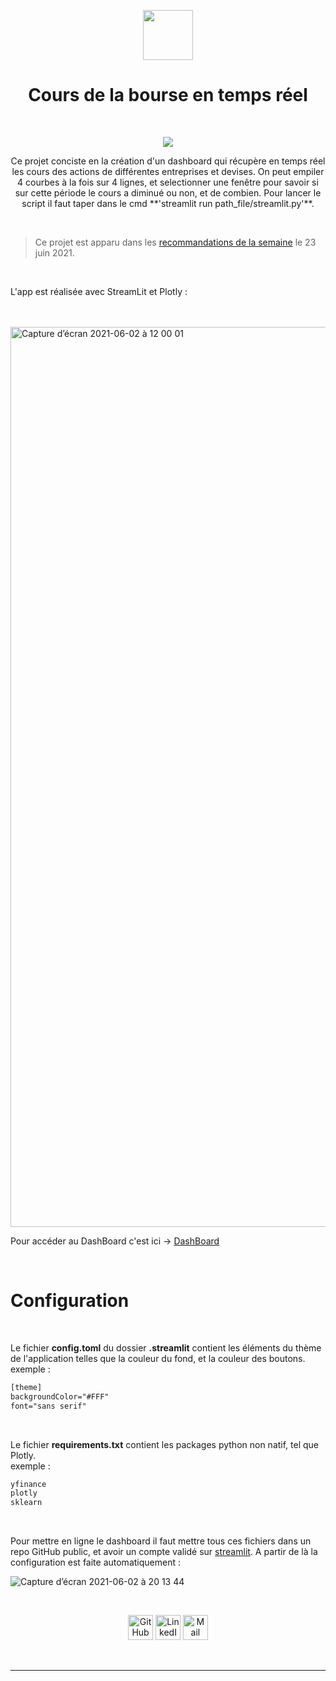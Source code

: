 <p align="center">
	<img src="https://user-images.githubusercontent.com/63207451/120532141-a814f080-c3df-11eb-9aac-f342eaf20a44.png" height="80">
	<p/>

<h1 align="center">Cours de la bourse en temps réel</h1>

<br/>

<p align="center">
  <a href="https://share.streamlit.io/antonin-lfv/dashboard_stock_prices/main/StreamLit/streamlit.py"><img src="https://static.streamlit.io/badges/streamlit_badge_black_white.svg"/></a>
  </p>
     
<p align="center">
   Ce projet conciste en la création d'un dashboard qui récupère en temps réel les cours des actions de différentes entreprises et devises. On peut empiler 4 courbes à la fois sur 4 lignes, et selectionner une fenêtre pour savoir si sur cette période le cours a diminué ou non, et de combien.
Pour lancer le script il faut taper dans le cmd **'streamlit run path_file/streamlit.py'**. <br/>
     <p/>
     
<br/>

> Ce projet est apparu dans les [recommandations de la semaine](https://discuss.streamlit.io/t/weekly-roundup-dbt-dashboards-instagram-profile-analyzers-medium-stats-and-more/14081) le 23 juin 2021.
     
<br/>

L'app est réalisée avec StreamLit et Plotly :

<br/>
<br/>

<img width="1440" alt="Capture d’écran 2021-06-02 à 12 00 01" src="https://user-images.githubusercontent.com/63207451/120461182-13d46a80-c39a-11eb-98d1-b24a046b590b.png">

<br/>

Pour accéder au DashBoard c'est ici -> [DashBoard](https://share.streamlit.io/antonin-lfv/app_stock_prices/main/StreamLit/streamlit.py)

<br/>

# Configuration

<br/>

Le fichier __config.toml__ du dossier __.streamlit__ contient les éléments du thème de l'application telles que la couleur du fond, et la couleur des boutons. <br/>
exemple :
```txt
[theme]
backgroundColor="#FFF"
font="sans serif"
```

<br/>

Le fichier __requirements.txt__ contient les packages python non natif, tel que Plotly. <br/>
exemple :
```txt
yfinance
plotly
sklearn
```

<br/>

Pour mettre en ligne le dashboard il faut mettre tous ces fichiers dans un repo GitHub public, et avoir un compte validé sur [streamlit](https://streamlit.io). A partir de là la configuration est faite automatiquement :

![Capture d’écran 2021-06-02 à 20 13 44](https://user-images.githubusercontent.com/63207451/120531546-09888f80-c3df-11eb-81a8-93883337b424.png)

<br/>

<p align="center">
  <a href="https://github.com/antonin-lfv" class="fancybox" ><img src="https://user-images.githubusercontent.com/63207451/97302854-e484da80-1859-11eb-9374-5b319ca51197.png" title="GitHub" width="40" height="40"></a>
  <a href="https://www.linkedin.com/in/antonin-lefevre-565b8b141" class="fancybox" ><img src="https://user-images.githubusercontent.com/63207451/97303444-b2c04380-185a-11eb-8cfc-864c33a64e4b.png" title="LinkedIn" width="40" height="40"></a>
  <a href="mailto:antoninlefevre45@icloud.com" class="fancybox" ><img src="https://user-images.githubusercontent.com/63207451/97303543-cec3e500-185a-11eb-8adc-c1364e2054a9.png" title="Mail" width="40" height="40"></a>
</p>

<br/>

-----------------------------
